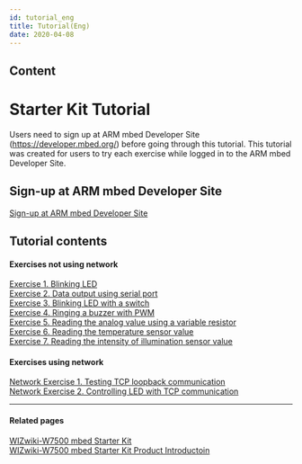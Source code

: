```yaml
---
id: tutorial_eng
title: Tutorial(Eng)
date: 2020-04-08
---
```



## Content
# Starter Kit Tutorial

Users need to sign up at ARM mbed Developer Site
(<https://developer.mbed.org/>) before going through this tutorial. This
tutorial was created for users to try each exercise while logged in to
the ARM mbed Developer Site.

## Sign-up at ARM mbed Developer Site

[Sign-up at ARM mbed Developer
Site]()  

## Tutorial contents

#### Exercises not using network

[Exercise 1. Blinking
LED](Exercise_1._LED(Eng).md)  
[Exercise 2. Data output using serial
port](Exercise_2._Serial_port(Eng).md)  
[Exercise 3. Blinking LED with a
switch](Exercise_3._Switch(Eng).md)  
[Exercise 4. Ringing a buzzer with
PWM](Exercise_4._PWM(Eng).md)  
[Exercise 5. Reading the analog value using a variable
resistor](Exercise_5._Variable_resistor(Eng).md)  
[Exercise 6. Reading the temperature sensor
value](Exercise_6._Temperature_sensor(Eng).md)  
[Exercise 7. Reading the intensity of illumination sensor
value](Exercise_7._Photoresistor(Eng).md)  

#### Exercises using network

[Network Exercise 1. Testing TCP loopback
communication](Network_Exercise_1._TCP_loopback(Eng).md)  
[Network Exercise 2. Controlling LED with TCP
communication](Network_Exercise_2._LED_with_TCP(Eng).md)  

-----

#### Related pages

[WIZwiki-W7500 mbed Starter Kit](Product_Information(Eng).md)  
[WIZwiki-W7500 mbed Starter Kit Product Introductoin](Product_Information(Eng).md)
